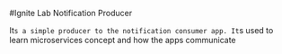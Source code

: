 #Ignite Lab Notification Producer

It`s a simple producer to the notification consumer app. It`s used to learn microservices concept and how the apps communicate
